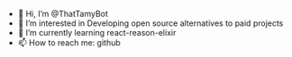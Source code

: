 - 👋 Hi, I’m @ThatTamyBot
- 👀 I’m interested in Developing open source alternatives to paid projects
- 🌱 I’m currently learning react-reason-elixir
- 📫 How to reach me: github

<!---
ThatTamyBot/ThatTamyBot is a ✨ special ✨ repository because its `README.md` (this file) appears on your GitHub profile.
You can click the Preview link to take a look at your changes.
--->
